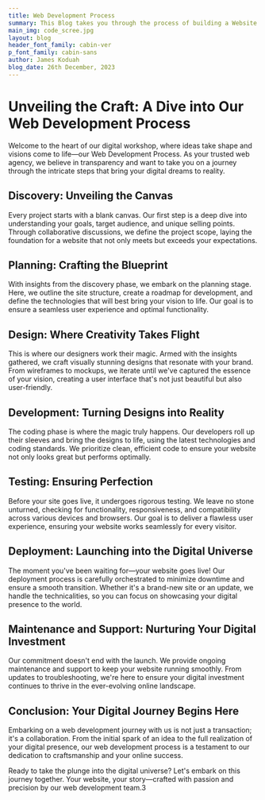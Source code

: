 ```yaml
---
title: Web Development Process
summary: This Blog takes you through the process of building a Website from start to finish. See how ideas are rolled into action from brains, to paper, to wireframes, to code and then to the world!.
main_img: code_scree.jpg
layout: blog
header_font_family: cabin-ver
p_font_family: cabin-sans
author: James Koduah
blog_date: 26th December, 2023
---
```



# Unveiling the Craft: A Dive into Our Web Development Process

Welcome to the heart of our digital workshop, where ideas take shape and visions come to life—our Web Development Process. As your trusted web agency, we believe in transparency and want to take you on a journey through the intricate steps that bring your digital dreams to reality.

## Discovery: Unveiling the Canvas
Every project starts with a blank canvas. Our first step is a deep dive into understanding your goals, target audience, and unique selling points. Through collaborative discussions, we define the project scope, laying the foundation for a website that not only meets but exceeds your expectations.

## Planning: Crafting the Blueprint
With insights from the discovery phase, we embark on the planning stage. Here, we outline the site structure, create a roadmap for development, and define the technologies that will best bring your vision to life. Our goal is to ensure a seamless user experience and optimal functionality.

## Design: Where Creativity Takes Flight
This is where our designers work their magic. Armed with the insights gathered, we craft visually stunning designs that resonate with your brand. From wireframes to mockups, we iterate until we've captured the essence of your vision, creating a user interface that's not just beautiful but also user-friendly.

## Development: Turning Designs into Reality
The coding phase is where the magic truly happens. Our developers roll up their sleeves and bring the designs to life, using the latest technologies and coding standards. We prioritize clean, efficient code to ensure your website not only looks great but performs optimally.

## Testing: Ensuring Perfection
Before your site goes live, it undergoes rigorous testing. We leave no stone unturned, checking for functionality, responsiveness, and compatibility across various devices and browsers. Our goal is to deliver a flawless user experience, ensuring your website works seamlessly for every visitor.

## Deployment: Launching into the Digital Universe
The moment you've been waiting for—your website goes live! Our deployment process is carefully orchestrated to minimize downtime and ensure a smooth transition. Whether it's a brand-new site or an update, we handle the technicalities, so you can focus on showcasing your digital presence to the world.

## Maintenance and Support: Nurturing Your Digital Investment
Our commitment doesn't end with the launch. We provide ongoing maintenance and support to keep your website running smoothly. From updates to troubleshooting, we're here to ensure your digital investment continues to thrive in the ever-evolving online landscape.

## Conclusion: Your Digital Journey Begins Here
Embarking on a web development journey with us is not just a transaction; it's a collaboration. From the initial spark of an idea to the full realization of your digital presence, our web development process is a testament to our dedication to craftsmanship and your online success.

Ready to take the plunge into the digital universe? Let's embark on this journey together. Your website, your story—crafted with passion and precision by our web development team.3
